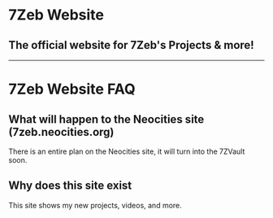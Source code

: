 # 7Zeb Website
## The official website for 7Zeb's Projects & more!
***

# 7Zeb Website FAQ

## What will happen to the Neocities site (7zeb.neocities.org)
There is an entire plan on the Neocities site, it will turn into the 7ZVault soon.

## Why does this site exist
This site shows my new projects, videos, and more.

